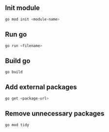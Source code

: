 ## Init module

```bash
go mod init <module-name>
```

## Run go

```bash
go run <filename>
```

## Build go

```bash
go build
```

## Add external packages

```bash
go get <package-url>
```

## Remove unnecessary packages

```bash
go mod tidy
```
